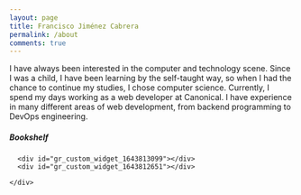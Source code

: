 ```yaml
---
layout: page
title: Francisco Jiménez Cabrera
permalink: /about
comments: true
---
```


<div class="row justify-content-between">
  <div class="col-md-8 pr-5">
    <p>I have always been interested in the computer and technology scene. Since I was a child, I have been learning by the self-taught way, so when I had the chance to continue my studies, I chose computer science. Currently, I spend my days working as a web developer at Canonical. I have experience in many different areas of web development, from backend programming to DevOps engineering.</p>
  </div>

  <div class="col-md-4">
    <div class="sticky-top sticky-top-80">
      <h5>Bookshelf</h5>

      <div id="gr_custom_widget_1643813099"></div>
      <div id="gr_custom_widget_1643812651"></div>

    </div>
  </div>
</div>
